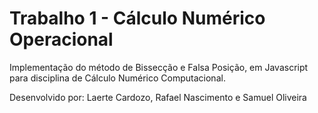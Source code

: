 # Trabalho 1 - Cálculo Numérico Operacional
Implementação do método de Bissecção e Falsa Posição, em Javascript para disciplina de Cálculo Numérico Computacional.

Desenvolvido por: Laerte Cardozo, Rafael Nascimento e Samuel Oliveira
